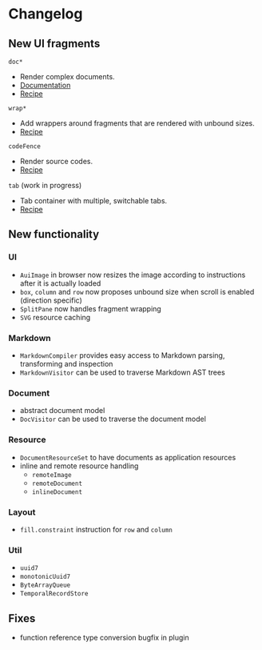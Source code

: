 # Changelog

## New UI fragments

`doc*`

- Render complex documents.
- [Documentation](/doc/document/readme.md)
- [Recipe](aui://cookbook:recipe:markdown:demo)

`wrap*`

- Add wrappers around fragments that are rendered with unbound sizes.
- [Recipe](aui://cookbook:recipe:wrap)

`codeFence`

- Render source codes.
- [Recipe](aui://cookbook:recipe:codefene)

`tab` (work in progress)

- Tab container with multiple, switchable tabs.
- [Recipe](aui://cookbook:recipe:tab)

## New functionality

### UI

- `AuiImage` in browser now resizes the image according to instructions after it is actually loaded
- `box`, `column` and `row` now proposes unbound size when scroll is enabled (direction specific)
- `SplitPane` now handles fragment wrapping
- `SVG` resource caching

### Markdown

- `MarkdownCompiler` provides easy access to Markdown parsing, transforming and inspection
- `MarkdownVisitor` can be used to traverse Markdown AST trees

### Document

- abstract document model
- `DocVisitor` can be used to traverse the document model

### Resource

- `DocumentResourceSet` to have documents as application resources
- inline and remote resource handling
  - `remoteImage`
  - `remoteDocument`
  - `inlineDocument`

### Layout

- `fill.constraint` instruction for `row` and `column`

### Util

- `uuid7`
- `monotonicUuid7`
- `ByteArrayQueue`
- `TemporalRecordStore`

## Fixes

- function reference type conversion bugfix in plugin
